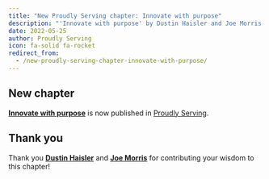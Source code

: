 ```yaml
---
title: "New Proudly Serving chapter: Innovate with purpose"
description: "'Innovate with purpose' by Dustin Haisler and Joe Morris is now published in Proudly Serving."
date: 2022-05-25
author: Proudly Serving
icon: fa-solid fa-rocket
redirect_from:
  - /new-proudly-serving-chapter-innovate-with-purpose/
---
```


## New chapter

**[Innovate with purpose](/contents/innovate-with-purpose)** is now published in [Proudly Serving](/).

## Thank you

Thank you **[Dustin Haisler](/contributors/dustin-haisler)** and **[Joe Morris](/contributors/joe-morris)** for contributing your wisdom to this chapter!
